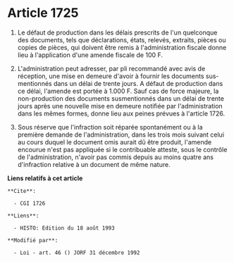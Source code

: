 # Article 1725

1. Le défaut de production dans les délais prescrits de l'un quelconque des documents, tels que déclarations, états, relevés,
extraits, pièces ou copies de pièces, qui doivent être remis à l'administration fiscale donne lieu à l'application d'une
amende fiscale de 100 F.

2. L'administration peut adresser, par pli recommandé avec avis de réception, une mise en demeure d'avoir à fournir les
documents sus-mentionnés dans un délai de trente jours. A défaut de production dans ce délai, l'amende est portée à 1.000 F.
Sauf cas de force majeure, la non-production des documents susmentionnés dans un délai de trente jours après une nouvelle
mise en demeure notifiée par l'administration dans les mêmes formes, donne lieu aux peines prévues à l'article 1726.

3. Sous réserve que l'infraction soit réparée spontanément ou à la première demande de l'administration, dans les trois mois
suivant celui au cours duquel le document omis aurait dû être produit, l'amende encourue n'est pas appliquée si le
contribuable atteste, sous le contrôle de l'administration, n'avoir pas commis depuis au moins quatre ans d'infraction
relative à un document de même nature.

**Liens relatifs à cet article**

	**Cite**:

	  - CGI 1726

	**Liens**:

	  - HISTO: Edition du 18 août 1993

	**Modifié par**:

	  - Loi - art. 46 () JORF 31 décembre 1992
